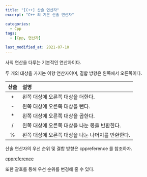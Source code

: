 ```yaml
---
title: "[C++] 산술 연산자"
excerpt: "C++ 의 기본 산술 연산자"

categories:
  - Cpp
tags:
  - [Cpp, 연산자]

last_modified_at: 2021-07-10
---
```


사칙 연산을 다루는 기본적인 연산자이다.

두 개의 대상을 가지는 이항 연산자이며, 결합 방향은 왼쪽에서 오른쪽이다.

|산술|설명|
|:--:|:--|
|+|왼쪽 대상에 오른쪽 대상을 더한다.|
|-|왼쪽 대상에 오른쪽 대상을 뺀다.|
|*|왼쪽 대상에 오른쪽 대상을 곱한다.|
|/|왼쪽 대상에 오른쪽 대상을 나눈 몫을 반환한다.|
|%|왼쪽 대상에 오른쪽 대상을 나눈 나머지를 반환한다.|

산술 연산자의 우선 순위 및 결합 방향은 cppreference 를 참조하자.

[cppreference](https://ko.cppreference.com/w/cpp/language/operator_precedence)

또한 괄호를 통해 우선 순위를 변경해 줄 수 있다.